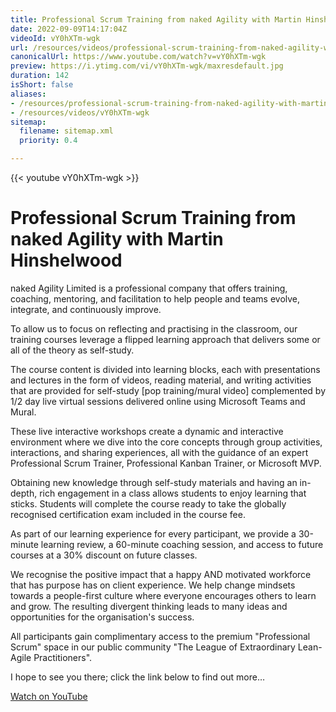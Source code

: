 ```yaml
---
title: Professional Scrum Training from naked Agility with Martin Hinshelwood
date: 2022-09-09T14:17:04Z
videoId: vY0hXTm-wgk
url: /resources/videos/professional-scrum-training-from-naked-agility-with-martin-hinshelwood
canonicalUrl: https://www.youtube.com/watch?v=vY0hXTm-wgk
preview: https://i.ytimg.com/vi/vY0hXTm-wgk/maxresdefault.jpg
duration: 142
isShort: false
aliases:
- /resources/professional-scrum-training-from-naked-agility-with-martin-hinshelwood
- /resources/videos/vY0hXTm-wgk
sitemap:
  filename: sitemap.xml
  priority: 0.4

---
```



{{< youtube vY0hXTm-wgk >}}

# Professional Scrum Training from naked Agility with Martin Hinshelwood

naked Agility Limited is a professional company that offers training, coaching, mentoring, and facilitation to help people and teams evolve, integrate, and continuously improve.

To allow us to focus on reflecting and practising in the classroom, our training courses leverage a flipped learning approach that delivers some or all of the theory as self-study.

The course content is divided into learning blocks, each with presentations and lectures in the form of videos, reading material, and writing activities that are provided for self-study [pop training/mural video]  complemented by 1/2 day live virtual sessions delivered online using Microsoft Teams and Mural. 

These live interactive workshops create a dynamic and interactive environment where we dive into the core concepts through group activities, interactions, and sharing experiences, all with the guidance of an expert Professional Scrum Trainer, Professional Kanban Trainer, or Microsoft MVP.

Obtaining new knowledge through self-study materials and having an in-depth, rich engagement in a class allows students to enjoy learning that sticks. Students will complete the course ready to take the globally recognised certification exam included in the course fee.

As part of our learning experience for every participant, we provide a 30-minute learning review, a 60-minute coaching session, and access to future courses at a 30% discount on future classes.

We recognise the positive impact that a happy AND motivated workforce that has purpose has on client experience. We help change mindsets towards a people-first culture where everyone encourages others to learn and grow. The resulting divergent thinking leads to many ideas and opportunities for the organisation's success.

All participants gain complimentary access to the premium "Professional Scrum" space in our public community "The League of Extraordinary Lean-Agile Practitioners". 

I hope to see you there; click the link below to find out more…

[Watch on YouTube](https://www.youtube.com/watch?v=vY0hXTm-wgk)



